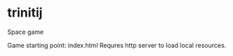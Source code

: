 # trinitij
Space game

Game starting point: index.html
Requres http server to load local resources.
